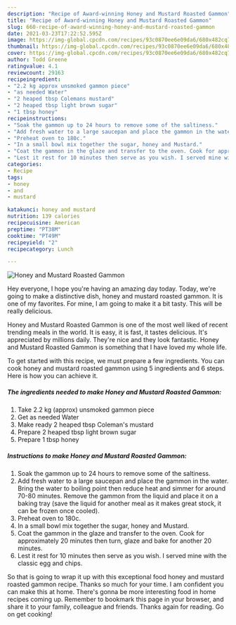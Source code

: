 ```yaml
---
description: "Recipe of Award-winning Honey and Mustard Roasted Gammon"
title: "Recipe of Award-winning Honey and Mustard Roasted Gammon"
slug: 660-recipe-of-award-winning-honey-and-mustard-roasted-gammon
date: 2021-03-23T17:22:52.595Z
image: https://img-global.cpcdn.com/recipes/93c0870ee6e09da6/680x482cq70/honey-and-mustard-roasted-gammon-recipe-main-photo.jpg
thumbnail: https://img-global.cpcdn.com/recipes/93c0870ee6e09da6/680x482cq70/honey-and-mustard-roasted-gammon-recipe-main-photo.jpg
cover: https://img-global.cpcdn.com/recipes/93c0870ee6e09da6/680x482cq70/honey-and-mustard-roasted-gammon-recipe-main-photo.jpg
author: Todd Greene
ratingvalue: 4.1
reviewcount: 29163
recipeingredient:
- "2.2 kg approx unsmoked gammon piece"
- "as needed Water"
- "2 heaped tbsp Colemans mustard"
- "2 heaped tbsp light brown sugar"
- "1 tbsp honey"
recipeinstructions:
- "Soak the gammon up to 24 hours to remove some of the saltiness."
- "Add fresh water to a large saucepan and place the gammon in the water. Bring the water to boiling point then reduce heat and simmer for around 70-80 minutes. Remove the gammon from the liquid and place it on a baking tray (save the liquid for another meal as it makes great stock, it can be frozen once cooled)."
- "Preheat oven to 180c."
- "In a small bowl mix together the sugar, honey and Mustard."
- "Coat the gammon in the glaze and transfer to the oven. Cook for approximately 20 minutes then turn, glaze and bake for another 20 minutes."
- "Lest it rest for 10 minutes then serve as you wish. I served mine with the classic egg and chips."
categories:
- Recipe
tags:
- honey
- and
- mustard

katakunci: honey and mustard 
nutrition: 139 calories
recipecuisine: American
preptime: "PT38M"
cooktime: "PT49M"
recipeyield: "2"
recipecategory: Lunch

---
```



![Honey and Mustard Roasted Gammon](https://img-global.cpcdn.com/recipes/93c0870ee6e09da6/680x482cq70/honey-and-mustard-roasted-gammon-recipe-main-photo.jpg)

Hey everyone, I hope you're having an amazing day today. Today, we're going to make a distinctive dish, honey and mustard roasted gammon. It is one of my favorites. For mine, I am going to make it a bit tasty. This will be really delicious.



Honey and Mustard Roasted Gammon is one of the most well liked of recent trending meals in the world. It is easy, it is fast, it tastes delicious. It's appreciated by millions daily. They're nice and they look fantastic. Honey and Mustard Roasted Gammon is something that I have loved my whole life.


To get started with this recipe, we must prepare a few ingredients. You can cook honey and mustard roasted gammon using 5 ingredients and 6 steps. Here is how you can achieve it.

<!--inarticleads1-->

##### The ingredients needed to make Honey and Mustard Roasted Gammon:

1. Take 2.2 kg (approx) unsmoked gammon piece
1. Get as needed Water
1. Make ready 2 heaped tbsp Coleman&#39;s mustard
1. Prepare 2 heaped tbsp light brown sugar
1. Prepare 1 tbsp honey




<!--inarticleads2-->

##### Instructions to make Honey and Mustard Roasted Gammon:

1. Soak the gammon up to 24 hours to remove some of the saltiness.
1. Add fresh water to a large saucepan and place the gammon in the water. Bring the water to boiling point then reduce heat and simmer for around 70-80 minutes. Remove the gammon from the liquid and place it on a baking tray (save the liquid for another meal as it makes great stock, it can be frozen once cooled).
1. Preheat oven to 180c.
1. In a small bowl mix together the sugar, honey and Mustard.
1. Coat the gammon in the glaze and transfer to the oven. Cook for approximately 20 minutes then turn, glaze and bake for another 20 minutes.
1. Lest it rest for 10 minutes then serve as you wish. I served mine with the classic egg and chips.




So that is going to wrap it up with this exceptional food honey and mustard roasted gammon recipe. Thanks so much for your time. I am confident you can make this at home. There's gonna be more interesting food in home recipes coming up. Remember to bookmark this page in your browser, and share it to your family, colleague and friends. Thanks again for reading. Go on get cooking!
